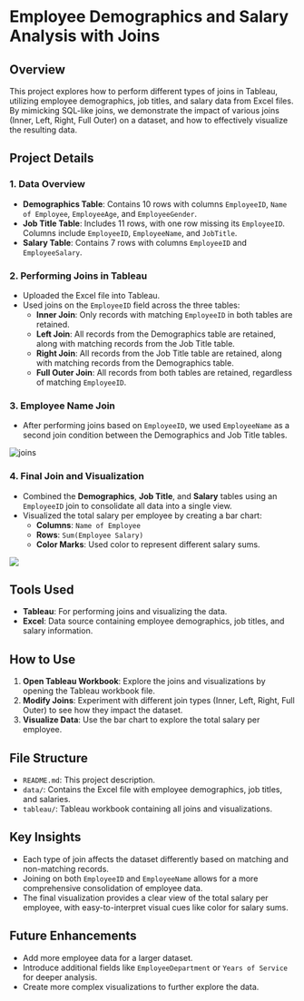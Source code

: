 # Employee Demographics and Salary Analysis with Joins

## Overview
This project explores how to perform different types of joins in Tableau, utilizing employee demographics, job titles, and salary data from Excel files. By mimicking SQL-like joins, we demonstrate the impact of various joins (Inner, Left, Right, Full Outer) on a dataset, and how to effectively visualize the resulting data.

## Project Details

### 1. Data Overview
- **Demographics Table**: Contains 10 rows with columns `EmployeeID`, `Name of Employee`, `EmployeeAge`, and `EmployeeGender`.
- **Job Title Table**: Includes 11 rows, with one row missing its `EmployeeID`. Columns include `EmployeeID`, `EmployeeName`, and `JobTitle`.
- **Salary Table**: Contains 7 rows with columns `EmployeeID` and `EmployeeSalary`.

### 2. Performing Joins in Tableau
- Uploaded the Excel file into Tableau.
- Used joins on the `EmployeeID` field across the three tables:
  - **Inner Join**: Only records with matching `EmployeeID` in both tables are retained.
  - **Left Join**: All records from the Demographics table are retained, along with matching records from the Job Title table.
  - **Right Join**: All records from the Job Title table are retained, along with matching records from the Demographics table.
  - **Full Outer Join**: All records from both tables are retained, regardless of matching `EmployeeID`.

### 3. Employee Name Join
- After performing joins based on `EmployeeID`, we used `EmployeeName` as a second join condition between the Demographics and Job Title tables.

![joins](https://github.com/user-attachments/assets/4b8f5af9-6101-44f3-88e7-2bb7f4c9cf1c)

### 4. Final Join and Visualization
- Combined the **Demographics**, **Job Title**, and **Salary** tables using an `EmployeeID` join to consolidate all data into a single view.
- Visualized the total salary per employee by creating a bar chart:
  - **Columns**: `Name of Employee`
  - **Rows**: `Sum(Employee Salary)`
  - **Color Marks**: Used color to represent different salary sums.
<a href="https://public.tableau.com/views/Employee_Joins/SalaryperEmployee?:language=en-US&publish=yes&:sid=&:redirect=auth&:display_count=n&:origin=viz_share_link">
<img src="https://github.com/user-attachments/assets/d74652e7-7ecf-4c42-bbbc-170a66d84c45">
</a>

## Tools Used
- **Tableau**: For performing joins and visualizing the data.
- **Excel**: Data source containing employee demographics, job titles, and salary information.

## How to Use
1. **Open Tableau Workbook**: Explore the joins and visualizations by opening the Tableau workbook file.
2. **Modify Joins**: Experiment with different join types (Inner, Left, Right, Full Outer) to see how they impact the dataset.
3. **Visualize Data**: Use the bar chart to explore the total salary per employee.

## File Structure
- `README.md`: This project description.
- `data/`: Contains the Excel file with employee demographics, job titles, and salaries.
- `tableau/`: Tableau workbook containing all joins and visualizations.

## Key Insights
- Each type of join affects the dataset differently based on matching and non-matching records.
- Joining on both `EmployeeID` and `EmployeeName` allows for a more comprehensive consolidation of employee data.
- The final visualization provides a clear view of the total salary per employee, with easy-to-interpret visual cues like color for salary sums.

## Future Enhancements
- Add more employee data for a larger dataset.
- Introduce additional fields like `EmployeeDepartment` or `Years of Service` for deeper analysis.
- Create more complex visualizations to further explore the data.
